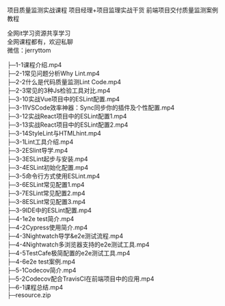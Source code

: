 项目质量监测实战课程 项目经理+项目监理实战干货 前端项目交付质量监测案例教程

全网it学习资源共享学习<br>全网课程都有，欢迎私聊<br>微信：jerryttom<br>

├─1-1课程介绍.mp4<br> ├─2-1常见问题分析Why Lint.mp4<br> ├─2-2什么是代码质量监测Lint Code.mp4<br> ├─2-3常见的3种Js检验工具对比.mp4<br> ├─3-10实战Vue项目中的ESLint配置.mp4<br> ├─3-11VSCode效率神器：Sync同步你的插件及个性配置.mp4<br> ├─3-12实战React项目中的ESLint配置1.mp4<br> ├─3-13实战React项目中的ESLint配置2.mp4<br> ├─3-14StyleLint与HTMLhint.mp4<br> ├─3-1Lint工具介绍.mp4<br> ├─3-2ESlint导学.mp4<br> ├─3-3ESLint起步与安装.mp4<br> ├─3-4ESLint初始化配置.mp4<br> ├─3-5命令行方式使用ESLint.mp4<br> ├─3-6ESLint常见配置1.mp4<br> ├─3-7ESLint常见配置2.mp4<br> ├─3-8ESLint常见配置3.mp4<br> ├─3-9IDE中的ESLint配置.mp4<br> ├─4-1e2e test简介.mp4<br> ├─4-2Cypress使用简介.mp4<br> ├─4-3Nightwatch导学&amp;e2e测试流程.mp4<br> ├─4-4Nightwatch多浏览器支持的e2e测试工具.mp4<br> ├─4-5TestCafe极简配置的e2e测试工具.mp4<br> ├─4-6e2e test案例.mp4<br> ├─5-1Codecov简介.mp4<br> ├─5-2Codecov配合TravisCI在前端项目中的应用.mp4<br> ├─6-1课程总结.mp4<br> ├─resource.zip